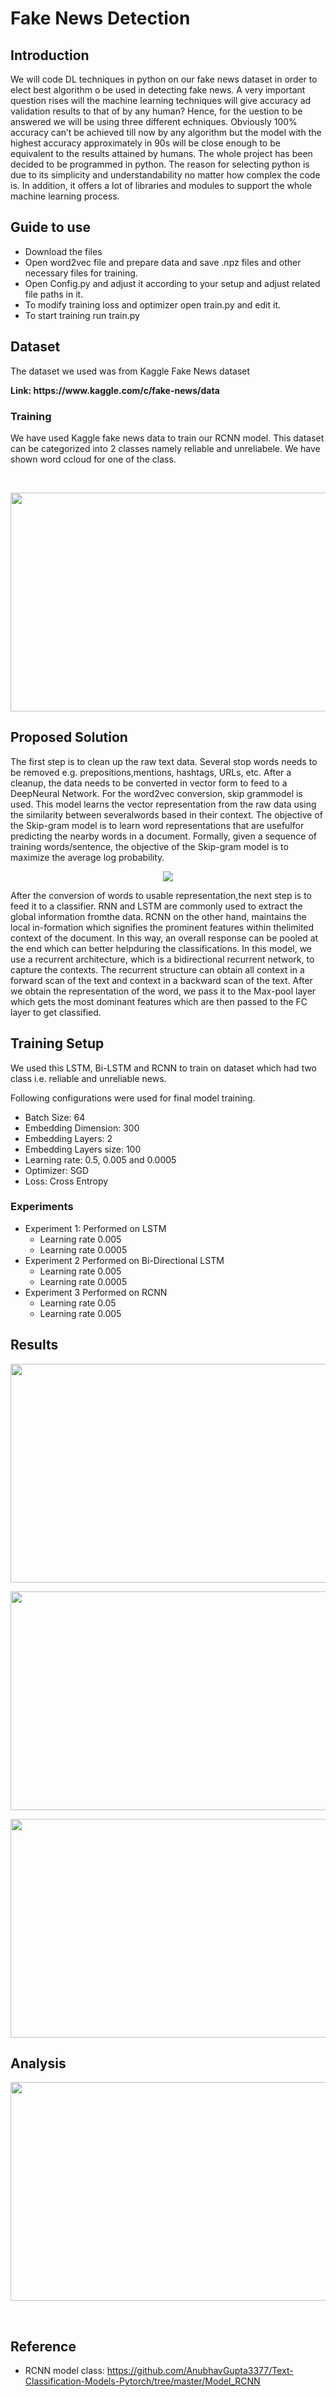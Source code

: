 # Fake News Detection


## Introduction
We will code DL techniques in python on our fake news dataset in order to elect best algorithm o be used in detecting fake news. A very important question rises will the machine learning techniques will give accuracy ad validation results to that of by any human? Hence, for the uestion to be answered we will be using three different echniques. Obviously 100% accuracy can’t be achieved till now by any algorithm but the model with the highest accuracy approximately in 90s will be close enough to be equivalent to the results attained by humans.
The whole project has been decided to be programmed in python. The reason for selecting python is due to its simplicity and understandability no matter how complex the code is. In addition, it offers a lot of libraries and modules to support the whole machine learning process.

## Guide to use
  - Download the files
  - Open word2vec file and prepare data and save .npz files and other necessary files for training.
  - Open Config.py and adjust it according to your setup and adjust related file paths in it.
  - To modify training loss and optimizer open train.py and edit it.
  - To start training run train.py

## Dataset
  <p> The dataset we used was from Kaggle Fake News dataset </p>
  <b> Link: https://www.kaggle.com/c/fake-news/data </b> <br/>

  ### Training
  <p> We  have  used  Kaggle fake news data to train our RCNN model. This dataset can be categorized into 2 classes namely reliable and unreliabele. We have shown word ccloud for one of the class. </p>
  <br/>
  <p align="center"> <img width=700 height= 350 src="https://github.com/waleedasghar/Fake-News-Detection/blob/main/images/word.jpg"> </p>

## Proposed Solution
The first step is to clean up the raw text data.  Several stop words needs to be removed e.g.  prepositions,mentions,  hashtags,  URLs,  etc.   After a cleanup,  the data needs  to  be  converted  in  vector  form  to  feed  to  a  DeepNeural Network.  For the word2vec conversion, skip grammodel  is  used. This  model  learns  the  vector  representation from the raw data using the similarity between severalwords  based  in  their  context. The  objective of the Skip-gram model is to learn word representations that are usefulfor predicting the nearby words in a document. Formally, given a sequence of training words/sentence, the objective of the Skip-gram model is to maximize the average log probability.

<p align="center"> <img src="https://github.com/waleedasghar/Fake-News-Detection/blob/main/images/method.png"> </p>

After the conversion of words to usable representation,the next step is to feed it to a classifier. RNN and LSTM are commonly used to extract the global information fromthe data.  RCNN on the other hand, maintains the local in-formation which signifies the prominent features within thelimited  context  of  the  document. In this way, an overall response  can  be  pooled  at  the  end  which  can  better  helpduring the classifications. In this model, we use a recurrent architecture, which is a bidirectional recurrent network, to capture the contexts. The recurrent structure can obtain all context in a forward scan of the text and context in a backward scan of the text. After we obtain the representation of the word, we pass it to the Max-pool layer which gets the most dominant features which are then passed to the FC layer to get classified.

## Training Setup
We used this LSTM, Bi-LSTM and RCNN to train on dataset which had two class i.e. reliable and unreliable news.

Following configurations were used for final model training.
  - Batch Size: 64
  - Embedding Dimension: 300
  - Embedding Layers: 2
  - Embedding Layers size: 100
  - Learning rate: 0.5, 0.005 and 0.0005
  - Optimizer: SGD
  - Loss: Cross Entropy

  ### Experiments
   - Experiment 1: Performed on LSTM
      - Learning rate 0.005
      - Learning rate 0.0005
   - Experiment 2 Performed on Bi-Directional LSTM
      - Learning rate 0.005
      - Learning rate 0.0005
   - Experiment 3 Performed on RCNN
      - Learning rate 0.05
      - Learning rate 0.005

## Results
<p align="center"> <img width=700 height= 350 src="https://github.com/waleedasghar/Fake-News-Detection/blob/main/images/table1.png"> </p>
<p align="center"> <img width=700 height= 350 src="https://github.com/waleedasghar/Fake-News-Detection/blob/main/images/table2.png"> </p>
<p align="center"> <img width=700 height= 350 src="https://github.com/waleedasghar/Fake-News-Detection/blob/main/images/table3.png"> </p>

## Analysis
<p align="center"> <img width=700 height= 350 src="https://github.com/waleedasghar/Fake-News-Detection/blob/main/images/acc.png"> </p>
</br>

## Reference

  - RCNN model class: https://github.com/AnubhavGupta3377/Text-Classification-Models-Pytorch/tree/master/Model_RCNN

